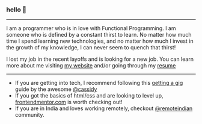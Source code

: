 ### hello 👋
---
I am a programmer who is in love with Functional Programming. I am someone who is defined by a constant thirst to learn. No matter how much time I spend learning new technologies, and no matter how much I invest in the growth of my knowledge, I can never seem to quench that thirst!
<!--
I love Elixir and plan to learn and involve more into it. I like to learn new things by implementing them on side projects and getting involved in related communities. I'm currently being mentored by the awesome [@BrooklinJazz](https://github.com/BrooklinJazz) while being an early tester on [DockYard Academy](https://dockyard.com/blog/2022/07/26/what-to-expect-from-the-dockyard-academy-q-a-with-instructor-brooklin-myers).
-->
I lost my job in the recent layoffs and is looking for a new job. You can learn more about me visiting [my website](https://zeeshan.sh/) and/or going through my [resume](https://zeeshan.sh/resume.pdf)
<!--
During weekends, I can be seen working on freelance projects or helping folks to get into tech or even taking a course or sometimes attending a virtual event.
-->
--- 
- If you are getting into tech, I recommend following this [getting a gig](https://github.com/cassidoo/getting-a-gig) guide by the awesome [@cassidy](https://twitter.com/cassidoo)  
- If you got the basics of html/css and are looking to level up, [frontendmentor.com](https://www.frontendmentor.io/) is worth checking out!  
- If you are in India and loves working remotely, checkout [@remoteindian](https://remoteindian.com/) community.
<!--
---
Checkout my [portfolio site](https://zeshhaan.github.io/portfolio/) for a bit more about myself. Ask me about anything, I am happy to help.
-->
